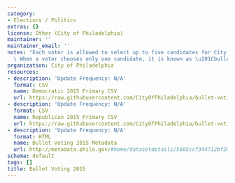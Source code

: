 ```yaml
---
category:
- Elections / Politics
extras: {}
license: Other (City of Philadelphia)
maintainer: ''
maintainer_email: ''
notes: "Each voter is allowed to select up to five candidates for City Council At-Large.\
  \ When a voter chooses only one candidate, it is known as \u201Cbullet voting.\u201D"
organization: City of Philadelphia
resources:
- description: 'Update Frequency: N/A'
  format: CSV
  name: Democratic 2015 Primary CSV
  url: https://raw.githubusercontent.com/CityOfPhiladelphia/bullet-voting/gh-pages/data/Democratic%20Bullet%20Voting.csv
- description: 'Update Frequency: N/A'
  format: CSV
  name: Republican 2015 Primary CSV
  url: https://raw.githubusercontent.com/CityOfPhiladelphia/bullet-voting/gh-pages/data/Republican%20Bullet%20Voting.csv
- description: 'Update Frequency: N/A'
  format: HTML
  name: Bullet Voting 2015 Metadata
  url: http://metadata.phila.gov/#home/datasetdetails/5665ccf344712bf204624362/
schema: default
tags: []
title: Bullet Voting 2015
---
```

